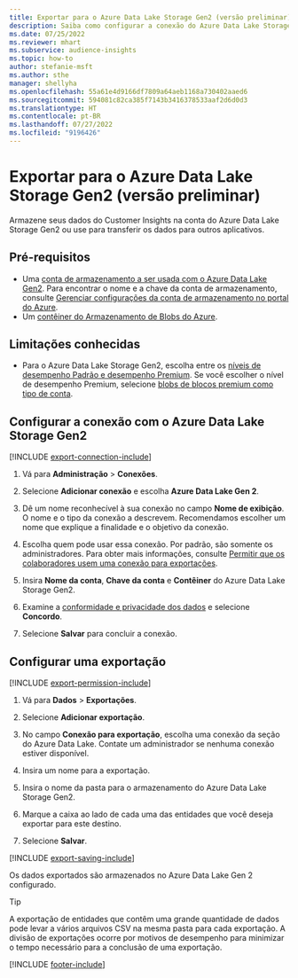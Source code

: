 ```yaml
---
title: Exportar para o Azure Data Lake Storage Gen2 (versão preliminar)
description: Saiba como configurar a conexão do Azure Data Lake Storage Gen2.
ms.date: 07/25/2022
ms.reviewer: mhart
ms.subservice: audience-insights
ms.topic: how-to
author: stefanie-msft
ms.author: sthe
manager: shellyha
ms.openlocfilehash: 55a61e4d9166df7809a64aeb1168a730402aaed6
ms.sourcegitcommit: 594081c82ca385f7143b3416378533aaf2d6d0d3
ms.translationtype: HT
ms.contentlocale: pt-BR
ms.lasthandoff: 07/27/2022
ms.locfileid: "9196426"
---
```

# <a name="export-data-to-azure-data-lake-storage-gen2-preview"></a>Exportar para o Azure Data Lake Storage Gen2 (versão preliminar)

Armazene seus dados do Customer Insights na conta do Azure Data Lake Storage Gen2 ou use para transferir os dados para outros aplicativos.

## <a name="prerequisites"></a>Pré-requisitos

- Uma [conta de armazenamento a ser usada com o Azure Data Lake Gen2](/azure/storage/blobs/create-data-lake-storage-account). Para encontrar o nome e a chave da conta de armazenamento, consulte [Gerenciar configurações da conta de armazenamento no portal do Azure](/azure/storage/common/storage-account-manage).
- Um [contêiner do Armazenamento de Blobs do Azure](/azure/storage/blobs/storage-quickstart-blobs-portal#create-a-container).

## <a name="known-limitations"></a>Limitações conhecidas

- Para o Azure Data Lake Storage Gen2, escolha entre os [níveis de desempenho Padrão e desempenho Premium](/azure/storage/blobs/create-data-lake-storage-account). Se você escolher o nível de desempenho Premium, selecione [blobs de blocos premium como tipo de conta](/azure/storage/common/storage-account-overview#types-of-storage-accounts).

## <a name="set-up-connection-to-azure-data-lake-storage-gen2"></a>Configurar a conexão com o Azure Data Lake Storage Gen2

[!INCLUDE [export-connection-include](includes/export-connection-admn.md)]

1. Vá para **Administração** > **Conexões**.

1. Selecione **Adicionar conexão** e escolha **Azure Data Lake Gen 2**.

1. Dê um nome reconhecível à sua conexão no campo **Nome de exibição**. O nome e o tipo da conexão a descrevem. Recomendamos escolher um nome que explique a finalidade e o objetivo da conexão.

1. Escolha quem pode usar essa conexão. Por padrão, são somente os administradores. Para obter mais informações, consulte [Permitir que os colaboradores usem uma conexão para exportações](connections.md#allow-contributors-to-use-a-connection-for-exports).

1. Insira **Nome da conta**, **Chave da conta** e **Contêiner** do Azure Data Lake Storage Gen2.

1. Examine a [conformidade e privacidade dos dados](connections.md#data-privacy-and-compliance) e selecione **Concordo**.

1. Selecione **Salvar** para concluir a conexão.

## <a name="configure-an-export"></a>Configurar uma exportação

[!INCLUDE [export-permission-include](includes/export-permission.md)]

1. Vá para **Dados** > **Exportações**.

1. Selecione **Adicionar exportação**.

1. No campo **Conexão para exportação**, escolha uma conexão da seção do Azure Data Lake. Contate um administrador se nenhuma conexão estiver disponível.

1. Insira um nome para a exportação.

1. Insira o nome da pasta para o armazenamento do Azure Data Lake Storage Gen2.

1. Marque a caixa ao lado de cada uma das entidades que você deseja exportar para este destino.

1. Selecione **Salvar**.

[!INCLUDE [export-saving-include](includes/export-saving.md)]

Os dados exportados são armazenados no Azure Data Lake Gen 2 configurado.

> [!TIP]
> A exportação de entidades que contêm uma grande quantidade de dados pode levar a vários arquivos CSV na mesma pasta para cada exportação. A divisão de exportações ocorre por motivos de desempenho para minimizar o tempo necessário para a conclusão de uma exportação.

[!INCLUDE [footer-include](includes/footer-banner.md)]
